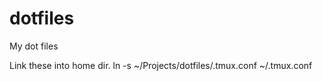 # dotfiles
My dot files

Link these into home dir.
ln -s ~/Projects/dotfiles/.tmux.conf ~/.tmux.conf
